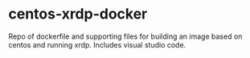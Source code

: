 # centos-xrdp-docker
Repo of dockerfile and supporting files for building an image based on centos and running xrdp.  Includes visual studio code.
